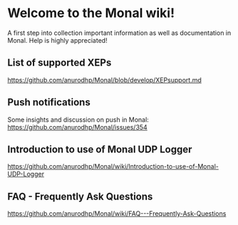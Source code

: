 # **Welcome to the Monal wiki!**

A first step into collection important information as well as documentation in Monal. Help is highly appreciated!

## List of supported XEPs
https://github.com/anurodhp/Monal/blob/develop/XEPsupport.md

## Push notifications
Some insights and discussion on push in Monal: https://github.com/anurodhp/Monal/issues/354

## Introduction to use of Monal UDP Logger
https://github.com/anurodhp/Monal/wiki/Introduction-to-use-of-Monal-UDP-Logger

## FAQ - Frequently Ask Questions
https://github.com/anurodhp/Monal/wiki/FAQ---Frequently-Ask-Questions